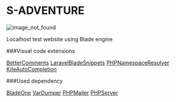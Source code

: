 # S-ADVENTURE

![image_not_found](http://sadventure.xf.cz/views/includes/assets/img/apple-touch-icon.png)

Localhost test website using Blade engine

###Visual code extensions

[BetterComments](https://github.com/aaron-bond/better-comments)
[LaravelBladeSnippets](https://github.com/onecentlin/laravel-blade-snippets-vscode)
[PHPNamespaceResolver](https://github.com/MehediDracula/PHP-Namespace-Resolver)
[KiteAutoCompletion](https://marketplace.visualstudio.com/items?itemName=kiteco.kite)

###Used dependency

[BladeOne](https://github.com/EFTEC/BladeOne)
[VarDumper](https://github.com/symfony/var-dumper)
[PHPMailer](https://github.com/PHPMailer/PHPMailer)
[PHPServer](https://github.com/felixfbecker/php-language-serverhttps)